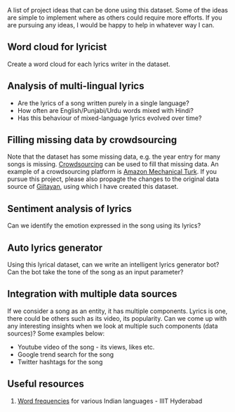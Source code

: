 A list of project ideas that can be done using this dataset. Some of the ideas are simple to implement where as others could require more efforts. 
If you are pursuing any ideas, I would be happy to help in whatever way I can. 

## Word cloud for lyricist
Create a word cloud for each lyrics writer in the dataset. 

## Analysis of multi-lingual lyrics
* Are the lyrics of a song written purely in a single language? 
* How often are English/Punjabi/Urdu words mixed with Hindi?
* Has this behaviour of mixed-language lyrics evolved over time?

## Filling missing data by crowdsourcing
Note that the dataset has some missing data, e.g. the year entry for many songs is missing. 
[Crowdsourcing](https://en.wikipedia.org/wiki/Crowdsourcing) can be used to fill that missing data. 
An example of a crowdsourcing platform is [Amazon Mechanical Turk](https://www.mturk.com/). 
If you pursue this project, please also propagte the changes to the original data source of [Giitayan](https://github.com/v9y/giit), using which I have created this dataset. 

## Sentiment analysis of lyrics 
Can we identify the emotion expressed in the song using its lyrics?

## Auto lyrics generator
Using this lyrical dataset, can we write an intelligent lyrics generator bot? 
Can the bot take the tone of the song as an input parameter?

## Integration with multiple data sources
If we consider a song as an entity, it has multiple components. Lyrics is one, there could be others such as its video, its popularity. 
Can we come up with any interesting insights when we look at multiple such components (data sources)? Some examples below: 
* Youtube video of the song - its views, likes etc. 
* Google trend search for the song
* Twitter hashtags for the song 

## Useful resources
1. [Word frequencies](https://ltrc.iiit.ac.in/showfile.php?filename=ltrc/internal/nlp/corpus/index.html) for various Indian languages - IIIT Hyderabad
